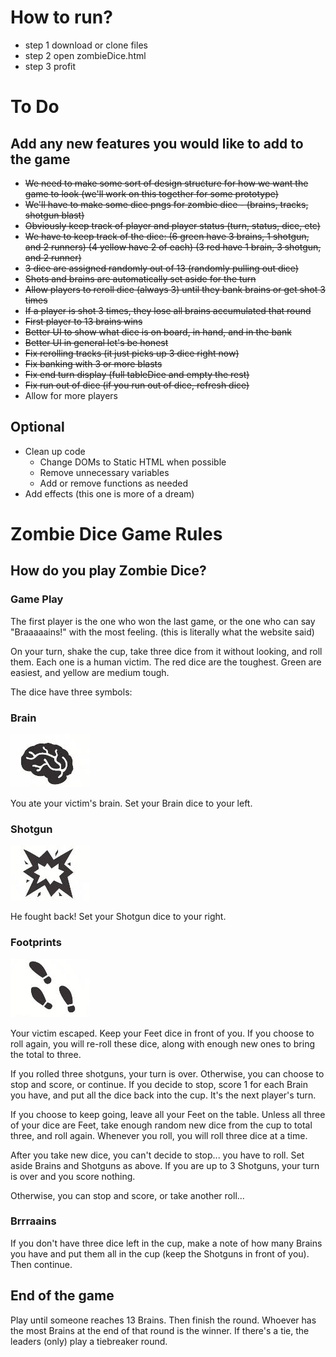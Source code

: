 # How to run?
- step 1 download or clone files 
- step 2 open zombieDice.html
- step 3 profit

# To Do

## Add any new features you would like to add to the game

- ~~We need to make some sort of design structure for how we want the game to look (we'll work on this together for some prototype)~~
- ~~We'll have to make some dice pngs for zombie dice - (brains, tracks, shotgun blast)~~
- ~~Obviously keep track of player and player status (turn, status, dice, etc)~~
- ~~We have to keep track of the dice: (6 green have 3 brains, 1 shotgun, and 2 runners) (4 yellow have 2 of each) (3 red have 1 brain, 3 shotgun, and 2 runner)~~
- ~~3 dice are assigned randomly out of 13 (randomly pulling out dice)~~
- ~~Shots and brains are automatically set aside for the turn~~
- ~~Allow players to reroll dice (always 3) until they bank brains or get shot 3 times~~
- ~~If a player is shot 3 times, they lose all brains accumulated that round~~
- ~~First player to 13 brains wins~~
- ~~Better UI to show what dice is on board, in hand, and in the bank~~
- ~~Better UI in general let's be honest~~
- ~~Fix rerolling tracks (it just picks up 3 dice right now)~~
- ~~Fix banking with 3 or more blasts~~
- ~~Fix end turn display (full tableDice and empty the rest)~~
-  ~~Fix run out of dice (if you run out of dice, refresh dice)~~
- Allow for more players

## Optional

- Clean up code
  - Change DOMs to Static HTML when possible
  - Remove unnecessary variables
  - Add or remove functions as needed
- Add effects (this one is more of a dream)

# Zombie Dice Game Rules

## How do you play Zombie Dice?

### Game Play

The first player is the one who won the last game, or the one who can say "Braaaaains!" with the most feeling. (this is literally what the website said)

On your turn, shake the cup, take three dice from it without looking, and roll them. Each one is a human victim. The red dice are the toughest. Green are easiest, and yellow are medium tough.

The dice have three symbols:

### Brain

![brain](images/brain.jpg)

You ate your victim's brain. Set your Brain dice to your left.

### Shotgun

![shotgun](images/shotgun.jpg)

He fought back! Set your Shotgun dice to your right.

### Footprints

![footprints](images/footprints.jpg)

Your victim escaped. Keep your Feet dice in front of you. If you choose to roll again, you will re-roll these dice, along with enough new ones to bring the total to three.

If you rolled three shotguns, your turn is over. Otherwise, you can choose to stop and score, or continue. If you decide to stop, score 1 for each Brain you have, and put all the dice back into the cup. It's the next player's turn.

If you choose to keep going, leave all your Feet on the table. Unless all three of your dice are Feet, take enough random new dice from the cup to total three, and roll again. Whenever you roll, you will roll three dice at a time.

After you take new dice, you can't decide to stop... you have to roll. Set aside Brains and Shotguns as above. If you are up to 3 Shotguns, your turn is over and you score nothing.

Otherwise, you can stop and score, or take another roll...

### Brrraains

If you don't have three dice left in the cup, make a note of how many Brains you have and put them all in the cup (keep the Shotguns in front of you). Then continue.

## End of the game

Play until someone reaches 13 Brains. Then finish the round. Whoever has the most Brains at the end of that round is the winner. If there's a tie, the leaders (only) play a tiebreaker round.
